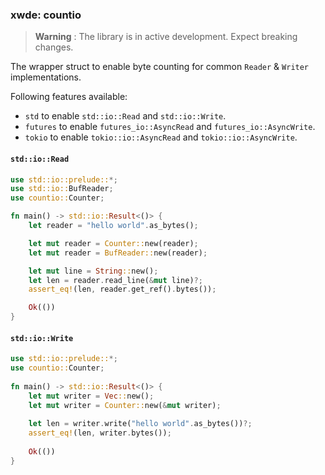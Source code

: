 ### xwde: countio

> **Warning** : The library is in active development. Expect breaking changes.

The wrapper struct to enable byte counting for common `Reader` & `Writer`
implementations.

Following features available:

- `std` to enable `std::io::Read` and `std::io::Write`.
- `futures` to enable `futures_io::AsyncRead` and `futures_io::AsyncWrite`.
- `tokio` to enable `tokio::io::AsyncRead` and `tokio::io::AsyncWrite`.

#### `std::io::Read`

```rust
use std::io::prelude::*;
use std::io::BufReader;
use countio::Counter;

fn main() -> std::io::Result<()> {
    let reader = "hello world".as_bytes();

    let mut reader = Counter::new(reader);
    let mut reader = BufReader::new(reader);

    let mut line = String::new();
    let len = reader.read_line(&mut line)?;
    assert_eq!(len, reader.get_ref().bytes());

    Ok(())
}
```

#### `std::io::Write`

```rust
use std::io::prelude::*;                                      
use countio::Counter;                                         
                                                              
fn main() -> std::io::Result<()> {                            
    let mut writer = Vec::new();                              
    let mut writer = Counter::new(&mut writer);               
                                                              
    let len = writer.write("hello world".as_bytes())?;        
    assert_eq!(len, writer.bytes());                          
                                                              
    Ok(())                                                    
}
```
